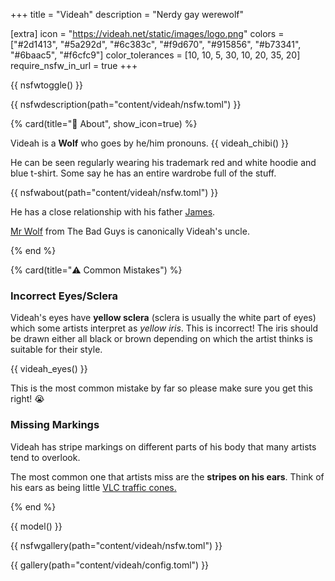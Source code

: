+++
title = "Videah"
description = "Nerdy gay werewolf"

[extra]
icon = "https://videah.net/static/images/logo.png"
colors = ["#2d1413", "#5a292d", "#6c383c", "#f9d670", "#915856", "#b73341", "#6baac5", "#f6cfc9"]
color_tolerances = [10, 10, 5, 30, 10, 20, 35, 20]
require_nsfw_in_url = true
+++

{{ nsfwtoggle() }}

{{ nsfwdescription(path="content/videah/nsfw.toml") }}

{% card(title="🐺 About", show_icon=true) %}

Videah is a **Wolf** who goes by he/him pronouns.
{{ videah_chibi() }}

He can be seen regularly wearing his trademark red and white hoodie and blue t-shirt. Some say he has an entire wardrobe
full of the stuff.

{{ nsfwabout(path="content/videah/nsfw.toml") }}

He has a close relationship with his father [James](/dad/).

[Mr Wolf](https://dreamworks.fandom.com/wiki/Mr._Wolf) from The Bad Guys is canonically Videah's uncle.

{% end %}

{% card(title="⚠️ Common Mistakes") %}
### Incorrect Eyes/Sclera
Videah's eyes have **yellow sclera** (sclera is usually the white part of eyes) which some artists interpret as *yellow iris*. This is incorrect!
The iris should be drawn either all black or brown depending on which the artist thinks is suitable for their style.

{{ videah_eyes() }}

This is the most common mistake by far so please make sure you get this right! 😭

### Missing Markings
Videah has stripe markings on different parts of his body that many artists tend to overlook.

The most common one that artists miss are the **stripes on his ears**.
Think of his ears as being little [VLC traffic cones.](https://en.wikipedia.org/wiki/VLC_media_player)

{% end %}

{{ model() }}

{{ nsfwgallery(path="content/videah/nsfw.toml") }}

{{ gallery(path="content/videah/config.toml") }}